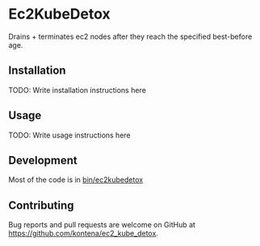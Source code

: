 # Ec2KubeDetox

Drains + terminates ec2 nodes after they reach the specified best-before age.

## Installation

TODO: Write installation instructions here

## Usage

TODO: Write usage instructions here

## Development

Most of the code is in [bin/ec2kubedetox](blob/master/bin/ec2_kube_detox)

## Contributing

Bug reports and pull requests are welcome on GitHub at https://github.com/kontena/ec2_kube_detox.
